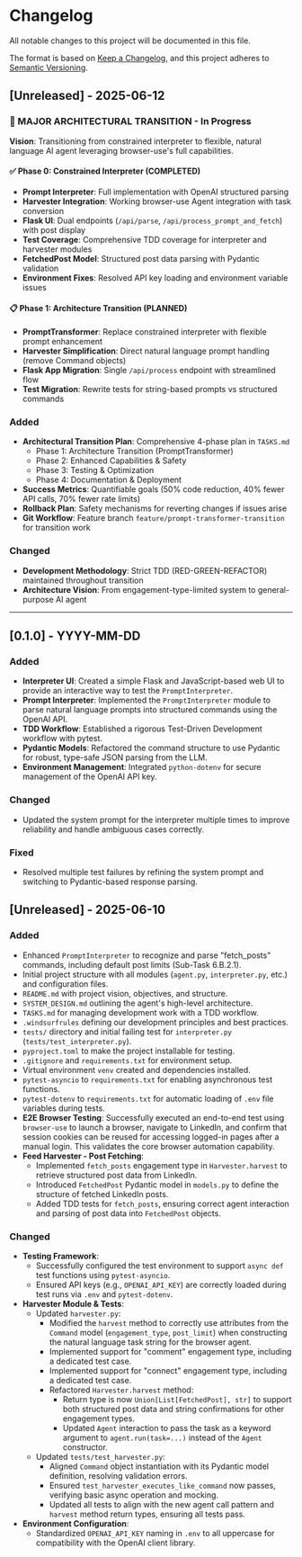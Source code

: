 # Changelog

All notable changes to this project will be documented in this file.

The format is based on [Keep a Changelog](https://keepachangelog.com/en/1.0.0/),
and this project adheres to [Semantic Versioning](https://semver.org/spec/v2.0.0.html).

## [Unreleased] - 2025-06-12

### 🚀 MAJOR ARCHITECTURAL TRANSITION - In Progress
**Vision**: Transitioning from constrained interpreter to flexible, natural language AI agent leveraging browser-use's full capabilities.

#### ✅ Phase 0: Constrained Interpreter (COMPLETED)
- **Prompt Interpreter**: Full implementation with OpenAI structured parsing
- **Harvester Integration**: Working browser-use Agent integration with task conversion
- **Flask UI**: Dual endpoints (`/api/parse`, `/api/process_prompt_and_fetch`) with post display
- **Test Coverage**: Comprehensive TDD coverage for interpreter and harvester modules
- **FetchedPost Model**: Structured post data parsing with Pydantic validation
- **Environment Fixes**: Resolved API key loading and environment variable issues

#### 📋 Phase 1: Architecture Transition (PLANNED)
- **PromptTransformer**: Replace constrained interpreter with flexible prompt enhancement
- **Harvester Simplification**: Direct natural language prompt handling (remove Command objects)
- **Flask App Migration**: Single `/api/process` endpoint with streamlined flow
- **Test Migration**: Rewrite tests for string-based prompts vs structured commands

### Added
- **Architectural Transition Plan**: Comprehensive 4-phase plan in `TASKS.md`
  - Phase 1: Architecture Transition (PromptTransformer)
  - Phase 2: Enhanced Capabilities & Safety
  - Phase 3: Testing & Optimization  
  - Phase 4: Documentation & Deployment
- **Success Metrics**: Quantifiable goals (50% code reduction, 40% fewer API calls, 70% fewer rate limits)
- **Rollback Plan**: Safety mechanisms for reverting changes if issues arise
- **Git Workflow**: Feature branch `feature/prompt-transformer-transition` for transition work

### Changed
- **Development Methodology**: Strict TDD (RED-GREEN-REFACTOR) maintained throughout transition
- **Architecture Vision**: From engagement-type-limited system to general-purpose AI agent

---

## [0.1.0] - YYYY-MM-DD

### Added
- **Interpreter UI**: Created a simple Flask and JavaScript-based web UI to provide an interactive way to test the `PromptInterpreter`.
- **Prompt Interpreter**: Implemented the `PromptInterpreter` module to parse natural language prompts into structured commands using the OpenAI API.
- **TDD Workflow**: Established a rigorous Test-Driven Development workflow with pytest.
- **Pydantic Models**: Refactored the command structure to use Pydantic for robust, type-safe JSON parsing from the LLM.
- **Environment Management**: Integrated `python-dotenv` for secure management of the OpenAI API key.

### Changed
- Updated the system prompt for the interpreter multiple times to improve reliability and handle ambiguous cases correctly.

### Fixed
- Resolved multiple test failures by refining the system prompt and switching to Pydantic-based response parsing.

## [Unreleased] - 2025-06-10

### Added
- Enhanced `PromptInterpreter` to recognize and parse "fetch_posts" commands, including default post limits (Sub-Task 6.B.2.1).
- Initial project structure with all modules (`agent.py`, `interpreter.py`, etc.) and configuration files.
- `README.md` with project vision, objectives, and structure.
- `SYSTEM_DESIGN.md` outlining the agent's high-level architecture.
- `TASKS.md` for managing development work with a TDD workflow.
- `.windsurfrules` defining our development principles and best practices.
- `tests/` directory and initial failing test for `interpreter.py` (`tests/test_interpreter.py`).
- `pyproject.toml` to make the project installable for testing.
- `.gitignore` and `requirements.txt` for environment setup.
- Virtual environment `venv` created and dependencies installed.
- `pytest-asyncio` to `requirements.txt` for enabling asynchronous test functions.
- `pytest-dotenv` to `requirements.txt` for automatic loading of `.env` file variables during tests.
- **E2E Browser Testing**: Successfully executed an end-to-end test using `browser-use` to launch a browser, navigate to LinkedIn, and confirm that session cookies can be reused for accessing logged-in pages after a manual login. This validates the core browser automation capability.
- **Feed Harvester - Post Fetching**:
  - Implemented `fetch_posts` engagement type in `Harvester.harvest` to retrieve structured post data from LinkedIn.
  - Introduced `FetchedPost` Pydantic model in `models.py` to define the structure of fetched LinkedIn posts.
  - Added TDD tests for `fetch_posts`, ensuring correct agent interaction and parsing of post data into `FetchedPost` objects.

### Changed
- **Testing Framework**:
    - Successfully configured the test environment to support `async def` test functions using `pytest-asyncio`.
    - Ensured API keys (e.g., `OPENAI_API_KEY`) are correctly loaded during test runs via `.env` and `pytest-dotenv`.
- **Harvester Module & Tests**:
    - Updated `harvester.py`:
        - Modified the `harvest` method to correctly use attributes from the `Command` model (`engagement_type`, `post_limit`) when constructing the natural language task string for the browser agent.
        - Implemented support for "comment" engagement type, including a dedicated test case.
        - Implemented support for "connect" engagement type, including a dedicated test case.
        - Refactored `Harvester.harvest` method:
            - Return type is now `Union[List[FetchedPost], str]` to support both structured post data and string confirmations for other engagement types.
            - Updated `Agent` interaction to pass the task as a keyword argument to `agent.run(task=...)` instead of the `Agent` constructor.
    - Updated `tests/test_harvester.py`:
        - Aligned `Command` object instantiation with its Pydantic model definition, resolving validation errors.
        - Ensured `test_harvester_executes_like_command` now passes, verifying basic async operation and mocking.
        - Updated all tests to align with the new agent call pattern and `harvest` method return types, ensuring all tests pass.
- **Environment Configuration**:
    - Standardized `OPENAI_API_KEY` naming in `.env` to all uppercase for compatibility with the OpenAI client library.
